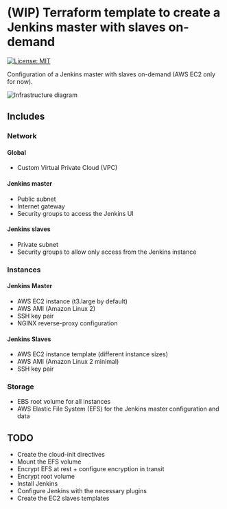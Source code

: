 # (WIP) Terraform template to create a Jenkins master with slaves on-demand

[![License: MIT][badge-license]][link-license]

Configuration of a Jenkins master with slaves on-demand (AWS EC2 only for now).

![Infrastructure diagram][image-infrastructure-diagram]

## Includes

### Network

#### Global

* Custom Virtual Private Cloud (VPC)

#### Jenkins master

* Public subnet
* Internet gateway
* Security groups to access the Jenkins UI

#### Jenkins slaves

* Private subnet
* Security groups to allow only access from the Jenkins instance

### Instances

#### Jenkins Master

* AWS EC2 instance (t3.large by default)
* AWS AMI (Amazon Linux 2)
* SSH key pair
* NGINX reverse-proxy configuration

#### Jenkins Slaves

* AWS EC2 instance template (different instance sizes)
* AWS AMI (Amazon Linux 2 minimal)
* SSH key pair

### Storage

* EBS root volume for all instances
* AWS Elastic File System (EFS) for the Jenkins master configuration and data

## TODO

* Create the cloud-init directives
* Mount the EFS volume
* Encrypt EFS at rest + configure encryption in transit
* Encrypt root volume
* Install Jenkins
* Configure Jenkins with the necessary plugins
* Create the EC2 slaves templates


[badge-license]: https://img.shields.io/badge/License-MIT-blue.svg
[link-license]: https://raw.githubusercontent.com/timoa/terraform-jenkins-slaves-on-demand/master/LICENSE
[image-infrastructure-diagram]: https://github.com/timoa/terraform-jenkins-slaves-on-demand/raw/master/doc/images/diagram-jenkins-slaves-on-demand.png